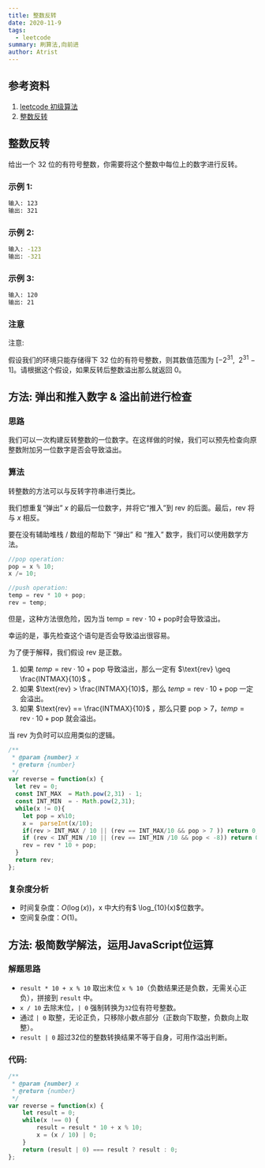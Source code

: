 ```yaml
---
title: 整数反转
date: 2020-11-9
tags:
  - leetcode
summary: 刷算法,向前进
author: Atrist
---
```


## 参考资料

1. [leetcode 初级算法](https://leetcode-cn.com/leetbook/detail/top-interview-questions-easy/)
2. [整数反转](https://leetcode-cn.com/leetbook/read/top-interview-questions-easy/xnx13t/)

## 整数反转
给出一个 32 位的有符号整数，你需要将这个整数中每位上的数字进行反转。



### 示例 1:
```bash
输入: 123
输出: 321
```
### 示例 2:
```bash
输入: -123
输出: -321
```
### 示例 3:
```bash
输入: 120
输出: 21
```
### 注意
注意:

假设我们的环境只能存储得下 32 位的有符号整数，则其数值范围为 [−2<sup>31</sup>,  2<sup>31</sup> − 1]。请根据这个假设，如果反转后整数溢出那么就返回 0。



## 方法: 弹出和推入数字 & 溢出前进行检查
### 思路
我们可以一次构建反转整数的一位数字。在这样做的时候，我们可以预先检查向原整数附加另一位数字是否会导致溢出。
### 算法

转整数的方法可以与反转字符串进行类比。

我们想重复“弹出” $x$ 的最后一位数字，并将它“推入”到 $\text{rev}$ 的后面。最后，$\text{rev}$ 将与 $x$ 相反。

要在没有辅助堆栈 / 数组的帮助下 “弹出” 和 “推入” 数字，我们可以使用数学方法。
```js
//pop operation:
pop = x % 10;
x /= 10;

//push operation:
temp = rev * 10 + pop;
rev = temp;
```
但是，这种方法很危险，因为当 $\text{temp} = \text{rev} \cdot 10 + \text{pop}$时会导致溢出。

幸运的是，事先检查这个语句是否会导致溢出很容易。

为了便于解释，我们假设 $\text{rev}$ 是正数。

1. 如果 $temp = \text{rev} \cdot 10 + \text{pop}$ 导致溢出，那么一定有 $\text{rev} \geq \frac{INTMAX}{10}$ 。
2. 如果 $\text{rev} > \frac{INTMAX}{10}$，那么 $temp = \text{rev} \cdot 10 + \text{pop}$ 一定会溢出。
3. 如果 $\text{rev} == \frac{INTMAX}{10}$
，那么只要 $\text{pop} > 7$，$temp = \text{rev} \cdot 10 + \text{pop}$ 就会溢出。

当 $\text{rev}$ 为负时可以应用类似的逻辑。

```js
/**
 * @param {number} x
 * @return {number}
 */
var reverse = function(x) {
  let rev = 0;
  const INT_MAX  = Math.pow(2,31) - 1;
  const INT_MIN  = - Math.pow(2,31);
  while(x != 0){
    let pop = x%10;
    x =  parseInt(x/10);
    if(rev > INT_MAX / 10 || (rev == INT_MAX/10 && pop > 7 )) return 0;
    if (rev < INT_MIN /10 || (rev == INT_MIN /10 && pop < -8)) return 0;
    rev = rev * 10 + pop;
  }
  return rev;
};
```

### 复杂度分析

- 时间复杂度：$O(\log(x))$，x 中大约有$ \log_{10}(x)$位数字。
- 空间复杂度：$O(1)$。


## 方法: 极简数学解法，运用JavaScript位运算

### 解题思路
- `result * 10 + x % 10` 取出末位 `x % 10`（负数结果还是负数，无需关心正负），拼接到 `result` 中。
- `x / 10` 去除末位，`| 0` 强制转换为`32`位有符号整数。
- 通过 `| 0` 取整，无论正负，只移除小数点部分（正数向下取整，负数向上取整）。
- `result | 0` 超过32位的整数转换结果不等于自身，可用作溢出判断。

### 代码:
```js
/**
 * @param {number} x
 * @return {number}
 */
var reverse = function(x) {
    let result = 0;
    while(x !== 0) {
        result = result * 10 + x % 10;
        x = (x / 10) | 0;
    }
    return (result | 0) === result ? result : 0;
};
```